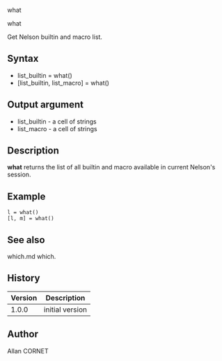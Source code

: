 



what


what

Get Nelson builtin and macro list.

## Syntax

- list_builtin = what()
- [list_builtin, list_macro] = what()

## Output argument

 - list_builtin - a cell of strings
 - list_macro - a cell of strings

## Description


  <p><b>what</b> returns the list of all builtin and macro available in current Nelson's session.</p>


## Example

```Nelson
l = what()
[l, m] = what()
```

## See also

which.md which.
## History

|Version|Description|
|------|------|
|1.0.0|initial version|


## Author

Allan CORNET



